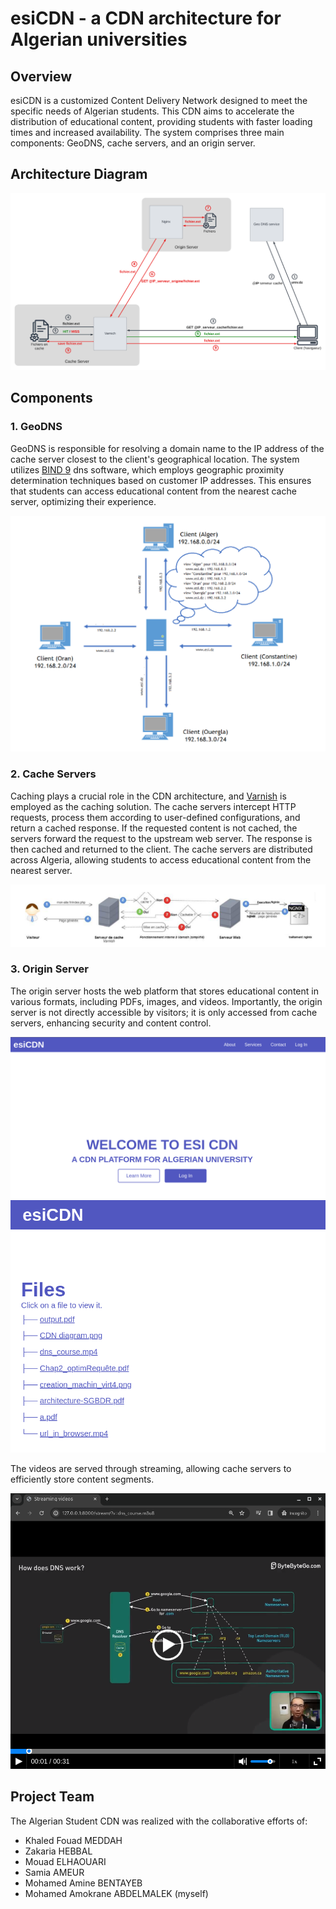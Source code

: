 # esiCDN - a CDN architecture for Algerian universities

## Overview
esiCDN is a customized Content Delivery Network designed to meet the specific needs of Algerian students. This CDN aims to accelerate the distribution of educational content, providing students with faster loading times and increased availability. The system comprises three main components: GeoDNS, cache servers, and an origin server.

## Architecture Diagram

![Architecture Diagram](pictures/architecture.png)

## Components

### 1. GeoDNS
GeoDNS is responsible for resolving a domain name to the IP address of the cache server closest to the client's geographical location. The system utilizes [BIND 9](https://github.com/isc-projects/bind9) dns software, which employs geographic proximity determination techniques based on customer IP addresses. This ensures that students can access educational content from the nearest cache server, optimizing their experience.

![dns ](pictures/dns.png)

### 2. Cache Servers
Caching plays a crucial role in the CDN architecture, and [Varnish](https://www.varnish-software.com/) is employed as the caching solution. The cache servers intercept HTTP requests, process them according to user-defined configurations, and return a cached response. If the requested content is not cached, the servers forward the request to the upstream web server. The response is then cached and returned to the client. The cache servers are distributed across Algeria, allowing students to access educational content from the nearest server.

![cache](pictures/cache.png)

### 3. Origin Server
The origin server hosts the web platform that stores educational content in various formats, including PDFs, images, and videos.  Importantly, the origin server is not directly accessible by visitors; it is only accessed from cache servers, enhancing security and content control.

![origin](pictures/origin1.png)
![origin](pictures/origin2.png)

The videos are served through streaming, allowing cache servers to efficiently store content segments.

![origin](pictures/origin3.png)

## Project Team
The Algerian Student CDN was realized with the collaborative efforts of:

- Khaled Fouad MEDDAH
- Zakaria HEBBAL
- Mouad ELHAOUARI
- Samia AMEUR
- Mohamed Amine BENTAYEB
- Mohamed Amokrane ABDELMALEK (myself)
